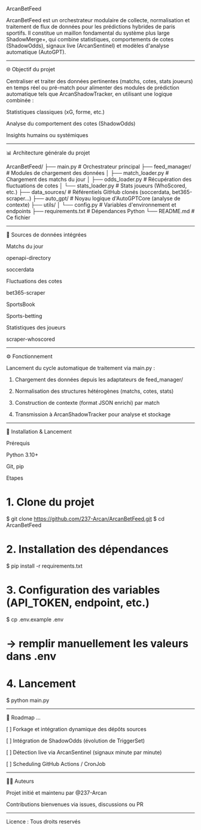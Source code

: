 ArcanBetFeed

ArcanBetFeed est un orchestrateur modulaire de collecte, normalisation et traitement de flux de données pour les prédictions hybrides de paris sportifs. Il constitue un maillon fondamental du système plus large ShadowMerge+, qui combine statistiques, comportements de cotes (ShadowOdds), signaux live (ArcanSentinel) et modèles d'analyse automatique (AutoGPT).


---

🌐 Objectif du projet

Centraliser et traiter des données pertinentes (matchs, cotes, stats joueurs) en temps réel ou pré-match pour alimenter des modules de prédiction automatique tels que ArcanShadowTracker, en utilisant une logique combinée :

Statistiques classiques (xG, forme, etc.)

Analyse du comportement des cotes (ShadowOdds)

Insights humains ou systémiques



---

📊 Architecture générale du projet

ArcanBetFeed/
├── main.py                        # Orchestrateur principal
├── feed_manager/                 # Modules de chargement des données
│   ├── match_loader.py           # Chargement des matchs du jour
│   ├── odds_loader.py            # Récupération des fluctuations de cotes
│   └── stats_loader.py           # Stats joueurs (WhoScored, etc.)
├── data_sources/                 # Référentiels GitHub clonés (soccerdata, bet365-scraper...)
├── auto_gpt/                     # Noyau logique d'AutoGPTCore (analyse de contexte)
├── utils/
│   └── config.py                 # Variables d'environnement et endpoints
├── requirements.txt             # Dépendances Python
└── README.md                    # Ce fichier


---

🚀 Sources de données intégrées

Matchs du jour

openapi-directory

soccerdata


Fluctuations des cotes

bet365-scraper

SportsBook

Sports-betting


Statistiques des joueurs

scraper-whoscored



---

⚙️ Fonctionnement

Lancement du cycle automatique de traitement via main.py :

1. Chargement des données depuis les adaptateurs de feed_manager/


2. Normalisation des structures hétérogènes (matchs, cotes, stats)


3. Construction de contexte (format JSON enrichi) par match


4. Transmission à ArcanShadowTracker pour analyse et stockage




---

🚧 Installation & Lancement

Prérequis

Python 3.10+

Git, pip


Etapes

# 1. Clone du projet
$ git clone https://github.com/237-Arcan/ArcanBetFeed.git
$ cd ArcanBetFeed

# 2. Installation des dépendances
$ pip install -r requirements.txt

# 3. Configuration des variables (API_TOKEN, endpoint, etc.)
$ cp .env.example .env
# → remplir manuellement les valeurs dans .env

# 4. Lancement
$ python main.py


---

🔄 Roadmap …

[ ] Forkage et intégration dynamique des dépôts sources

[ ] Intégration de ShadowOdds (évolution de TriggerSet)

[ ] Détection live via ArcanSentinel (signaux minute par minute)

[ ] Scheduling GitHub Actions / CronJob



---

👨‍💼 Auteurs

Projet initié et maintenu par @237-Arcan

Contributions bienvenues via issues, discussions ou PR


---

Licence : Tous droits reservés

